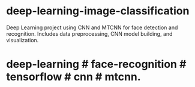# deep-learning-image-classification
Deep Learning project using CNN and MTCNN for face detection and recognition.  Includes data preprocessing, CNN model building, and visualization.
# deep-learning # face-recognition # tensorflow # cnn # mtcnn.
